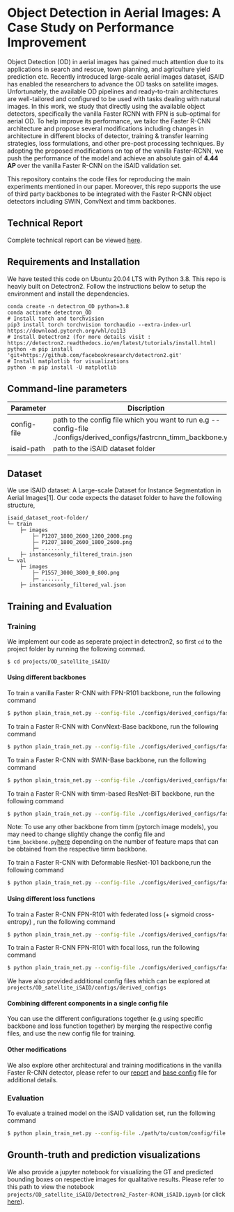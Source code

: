 # Object Detection in Aerial Images: A Case Study on Performance Improvement

Object Detection (OD) in aerial images has gained much attention due to its applications in search and rescue, town planning, and agriculture yield prediction etc. Recently introduced large-scale aerial images dataset, iSAID has enabled the researchers to advance the OD tasks on satellite images. Unfortunately, the available OD pipelines and ready-to-train architectures are well-tailored and configured to be used with tasks dealing with natural images. In this work, we study that directly using the available object detectors, specifically the vanilla Faster RCNN with FPN is sub-optimal for aerial OD. To help improve its performance, we tailor the Faster R-CNN architecture and propose several modifications including changes in architecture in different blocks of detector, training \& transfer learning strategies, loss formulations, and other pre-post processing techniques. By adopting the proposed modifications on top of the vanilla Faster-RCNN, we push the performance of the model and achieve an absolute gain of <b> 4.44 AP </b> over the vanilla Faster R-CNN on the iSAID validation set.

This repository contains the code files for reproducing the main experiments mentioned in our paper. Moreover, this repo supports the use of third party backbones to be integrated with the Faster R-CNN object detectors including SWIN, ConvNext and timm backbones.

## Technical Report 
Complete technical report can be viewed [here](https://github.com/MUKhattak/OD-Satellite-iSAID/blob/OD_SatteliteImages/projects/OD_satellite_iSAID/technical_report.pdf).

## Requirements and Installation
We have tested this code on Ubuntu 20.04 LTS with Python 3.8. This repo is heavly built on Detectron2. Follow the instructions below to setup the environment and install the dependencies.
 ```shell
 conda create -n detectron_OD python=3.8
 conda activate detectron_OD
 # Install torch and torchvision
 pip3 install torch torchvision torchaudio --extra-index-url https://download.pytorch.org/whl/cu113
 # Install Detectron2 (for more details visit : https://detectron2.readthedocs.io/en/latest/tutorials/install.html)
 python -m pip install 'git+https://github.com/facebookresearch/detectron2.git'
 # Install matplotlib for visualizations
 python -m pip install -U matplotlib
 ```

## Command-line parameters
| Parameter          | Discription                                                                                                                 |
|--------------------|-----------------------------------------------------------------------------------------------------------------------------|
| config-file        | path to the config file which you want to run e.g --config-file ./configs/derived_configs/fastrcnn_timm_backbone.yaml       |
| isaid-path         | path to the iSAID dataset folder                                                                                            |

## Dataset
We use iSAID dataset: A Large-scale Dataset for Instance Segmentation in Aerial Images[1]. Our code expects the dataset folder to have the following structure,

```
isaid_dataset_root-folder/
└─ train
    ├─ images
        ├─ P1207_1800_2600_1200_2000.png
        ├─ P1207_1800_2600_1800_2600.png
        ├─ .......
    ├─ instancesonly_filtered_train.json
└─ val
    ├─ images
        ├─ P1557_3000_3800_0_800.png
        ├─ .......
    ├─ instancesonly_filtered_val.json
```


## Training and Evaluation  

### Training
We implement our code as seperate project in detectron2, so first `cd` to the project folder by running the following commad.

  ```bash
 $ cd projects/OD_satellite_iSAID/
```
#### Using different backbones
To train a vanilla Faster R-CNN with FPN-R101 backbone, run the following command

  ```bash
 $ python plain_train_net.py --config-file ./configs/derived_configs/faster_rcnn_R_101_FPN_3x.yaml --isaid-path /path/to/isaid/root/folder
```

To train a Faster R-CNN with ConvNext-Base backbone, run the following command

  ```bash
 $ python plain_train_net.py --config-file ./configs/derived_configs/faster_rcnn_convnext_base_FPN_3x.yaml --isaid-path /path/to/isaid/root/folder
```
To train a Faster R-CNN with SWIN-Base backbone, run the following command

  ```bash
 $ python plain_train_net.py --config-file ./configs/derived_configs/faster_rcnn_swin_base_3x_FPN.yaml --isaid-path /path/to/isaid/root/folder
```
To train a Faster R-CNN with timm-based ResNet-BiT backbone, run the following command

  ```bash
 $ python plain_train_net.py --config-file ./configs/derived_configs/fastrcnn_timm_backbone.yaml --isaid-path /path/to/isaid/root/folder
```
Note: To use any other backbone from timm (pytorch image models), you may need to change slightly change the config file and ```timm_backbone.py```[here]([https://github.com/MUKhattak/OD-Satellite-iSAID/blob/OD_SatteliteImages/projects/OD_satellite_iSAID/technical_report.pdf](https://github.com/MUKhattak/OD-Satellite-iSAID/blob/OD_SatteliteImages/projects/OD_satellite_iSAID/detectron2/modeling/backbone/timm_backbone.py)) depending on the number of feature maps that can be obtained from the respective timm backbone.

To train a Faster R-CNN with Deformable ResNet-101 backbone,run the following command

  ```bash
 $ python plain_train_net.py --config-file ./configs/derived_configs/faster_rcnn_deformable_resnet101.yaml --isaid-path /path/to/isaid/root/folder
```

#### Using different loss functions
To train a Faster R-CNN FPN-R101 with federated loss (+ sigmoid cross-entropy) , run the following command

  ```bash
 $ python plain_train_net.py --config-file ./configs/derived_configs/faster_rcnn_fed_loss.yaml --isaid-path /path/to/isaid/root/folder
```

To train a Faster R-CNN FPN-R101 with focal loss, run the following command

  ```bash
 $ python plain_train_net.py --config-file ./configs/derived_configs/faster_rcnn_focal_loss.yaml --isaid-path /path/to/isaid/root/folder
```
We have also provided additional config files which can be explored at ```projects/OD_satellite_iSAID/configs/derived_configs```

#### Combining different components in a single config file
You can use the different configurations together (e.g using specific backbone and loss function together) by merging the respective config files, and use the new config file for training.

#### Other modifications
We also explore other architectural and training modifications in the vanilla Faster R-CNN detector, please refer to our [report](https://github.com/MUKhattak/OD-Satellite-iSAID/blob/OD_SatteliteImages/projects/OD_satellite_iSAID/technical_report.pdf) and [base config](https://github.com/MUKhattak/OD-Satellite-iSAID/blob/OD_SatteliteImages/projects/OD_satellite_iSAID/configs/Base-RCNN-FPN.yaml) file for additional details.

### Evaluation
To evaluate a trained model on the iSAID validation set, run the following command
  ```bash
 $ python plain_train_net.py --config-file ./path/to/custom/config/file --eval-only --isaid-path /path/to/isaid/root/folder
```

## Grounth-truth and prediction visualizations
We also provide a jupyter notebook for visualizing the GT and predicted bounding boxes on respective images for qualitative results.
Please refer to this path to view the notebook ```projects/OD_satellite_iSAID/Detectron2_Faster-RCNN_iSAID.ipynb``` (or click [here](https://github.com/MUKhattak/OD-Satellite-iSAID/blob/OD_SatteliteImages/projects/OD_satellite_iSAID/Detectron2_Faster-RCNN_iSAID.ipynb)).

